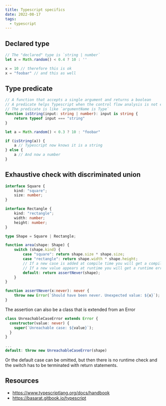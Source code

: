 ```yaml
---
title: Typescript specifics
date: 2022-08-17
tags: 
  - typescript
---
```



## Declared type

```typescript
// The "declared" type is `string | number`
let x = Math.random() < 0.4 ? 10 : '' 

x = 10 // therefore this is ok
x = "foobar" // and this as well
```

## Type predicate

```typescript
// A function that accepts a single argument and returns a boolean
// A predicate helps Typescript when the control flow analysis is not enough
// The predicate is like `argumentName is Type`
function isString(input: string | number): input is string {
    return typeof input === "string"
}

let a = Math.random() < 0.3 ? 10 : "foobar"

if (isString(a)) {
    a // Typescript now knows it is a string
} else {
    a // And now a number
}
```

## Exhaustive check with discriminated union

```typescript
interface Square {
    kind: "square";
    size: number;
}

interface Rectangle {
    kind: "rectangle";
    width: number;
    height: number;
}

type Shape = Square | Rectangle;

function area(shape: Shape) {
    switch (shape.kind) {
        case "square": return shape.size * shape.size;
        case "rectangle": return shape.width * shape.height;
        // If a new case is added at compile time you will get a compile error
        // If a new value appears at runtime you will get a runtime error
        default: return assertNever(shape);
    }
}

function assertNever(x:never): never {
    throw new Error(`Should have been never. Unexpected value: ${x}`);
}
```

The assertion can also be a class that is extended from an Error
```typescript
class UnreachableCaseError extends Error {
  constructor(value: never) {
    super(`Unreachable case: ${value}`);
  }
}

...
default: throw new UnreachableCaseError(shape)
```

Or the default case can be omitted, but then there is no runtime check and the switch
has to be terminated with return statements.


## Resources
- https://www.typescriptlang.org/docs/handbook
- https://basarat.gitbook.io/typescript

